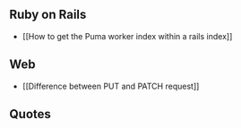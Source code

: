 ## Ruby on Rails
- [[How to get the Puma worker index within a rails index]]

## Web
- [[Difference between PUT and PATCH request]]

## Quotes